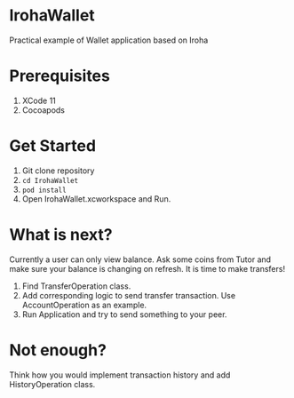 # IrohaWallet
Practical example of Wallet application based on Iroha

# Prerequisites

1. XCode 11
2. Cocoapods

# Get Started

1. Git clone repository
2. ```cd IrohaWallet```
3. ```pod install```
4. Open IrohaWallet.xcworkspace and Run.


# What is next?

Currently a user can only view balance. Ask some coins from Tutor and make sure your balance is changing on refresh. 
It is time to make transfers!

1. Find TransferOperation class.
2. Add corresponding logic to send transfer transaction. Use AccountOperation as an example.
3. Run Application and try to send something to your peer.

# Not enough?

Think how you would implement transaction history and add HistoryOperation class.
